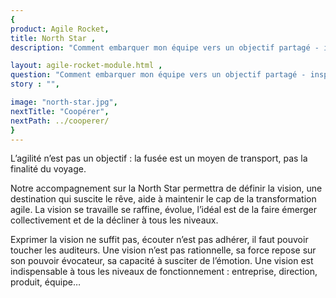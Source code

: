 ```yaml
---
{
product: Agile Rocket,
title: North Star ,
description: "Comment embarquer mon équipe vers un objectif partagé - inspirant - suscitant le rêve ?" ,

layout: agile-rocket-module.html ,
question: "Comment embarquer mon équipe vers un objectif partagé - inspirant - suscitant le rêve ?" ,
story : "",

image: "north-star.jpg",
nextTitle: "Coopérer",
nextPath: ../cooperer/
}
---
```

L’agilité n’est pas un objectif : la fusée est un moyen de transport, pas la finalité du voyage.

Notre accompagnement sur la North Star permettra de définir la vision, une destination qui suscite le rêve, aide à maintenir le cap de la transformation agile. 
La vision se travaille se raffine, évolue, l’idéal est de la faire émerger collectivement et de la décliner à tous les niveaux.

Exprimer la vision ne suffit pas, écouter n’est pas adhérer, il faut pouvoir toucher les auditeurs. Une vision n’est pas rationnelle, sa force repose sur son pouvoir évocateur, sa capacité à susciter de l’émotion. Une vision est indispensable à tous les niveaux de fonctionnement : entreprise, direction, produit, équipe…